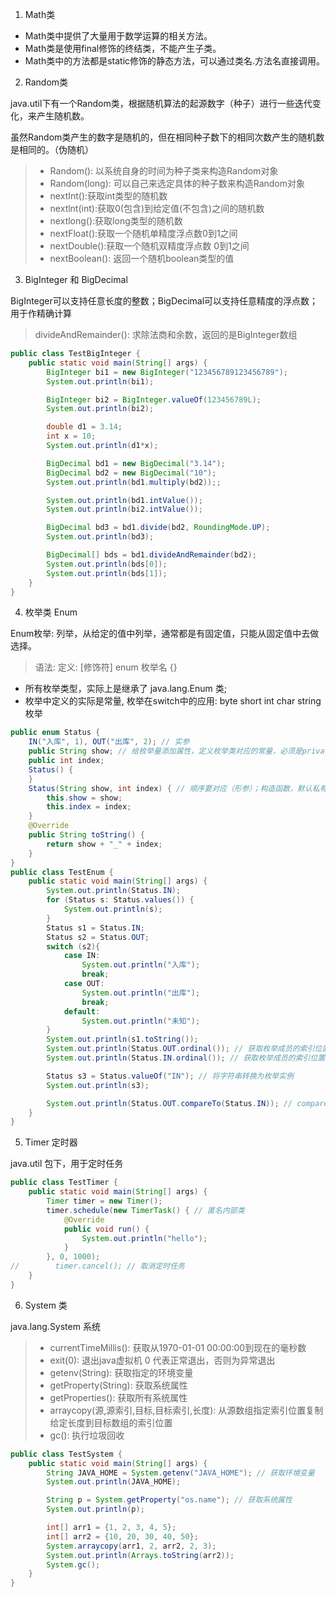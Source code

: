 1. Math类

- Math类中提供了大量用于数学运算的相关方法。
- Math类是使用final修饰的终结类，不能产生子类。
- Math类中的方法都是static修饰的静态方法，可以通过类名.方法名直接调用。

2. Random类

java.util下有一个Random类，根据随机算法的起源数字（种子）进行一些迭代变化，来产生随机数。

虽然Random类产生的数字是随机的，但在相同种子数下的相同次数产生的随机数是相同的。（伪随机）

> - Random(): 以系统自身的时间为种子类来构造Random对象
> - Random(long): 可以自己来选定具体的种子数来构造Random对象
> - nextInt():获取int类型的随机数
> - nextlnt(int):获取0(包含)到给定值(不包含)之间的随机数
> - nextlong():获取long类型的随机数
> - nextFloat():获取一个随机单精度浮点数0到1之间
> - nextDouble():获取一个随机双精度浮点数 0到1之间
> - nextBoolean(): 返回一个随机boolean类型的值

3. BigInteger 和 BigDecimal

BigInteger可以支持任意长度的整数；BigDecimal可以支持任意精度的浮点数；用于作精确计算

> divideAndRemainder(): 求除法商和余数，返回的是BigInteger数组

```java
public class TestBigInteger {
    public static void main(String[] args) {
        BigInteger bi1 = new BigInteger("123456789123456789");
        System.out.println(bi1);

        BigInteger bi2 = BigInteger.valueOf(123456789L);
        System.out.println(bi2);

        double d1 = 3.14;
        int x = 10;
        System.out.println(d1*x);

        BigDecimal bd1 = new BigDecimal("3.14");
        BigDecimal bd2 = new BigDecimal("10");
        System.out.println(bd1.multiply(bd2));;

        System.out.println(bd1.intValue());
        System.out.println(bi2.intValue());

        BigDecimal bd3 = bd1.divide(bd2, RoundingMode.UP);
        System.out.println(bd3);

        BigDecimal[] bds = bd1.divideAndRemainder(bd2);
        System.out.println(bds[0]);
        System.out.println(bds[1]);
    }
}
```

4. 枚举类 Enum

Enum枚举: 列举，从给定的值中列举，通常都是有固定值，只能从固定值中去做选择。

> 语法: 定义: [修饰符] enum 枚举名 {}

- 所有枚举类型，实际上是继承了 java.lang.Enum 类;
- 枚举中定义的实际是常量, 枚举在switch中的应用: byte short int char string 枚举

```java
public enum Status {
    IN("入库", 1), OUT("出库", 2); // 实参
    public String show; // 给枚举量添加属性，定义枚举类对应的常量，必须是private
    public int index;
    Status() {
    }
    Status(String show, int index) { // 顺序要对应（形参）；构造函数，默认私有的
        this.show = show;
        this.index = index;
    }
    @Override
    public String toString() {
        return show + "_" + index;
    }
}
public class TestEnum {
    public static void main(String[] args) {
        System.out.println(Status.IN);
        for (Status s: Status.values()) {
            System.out.println(s);
        }
        Status s1 = Status.IN;
        Status s2 = Status.OUT;
        switch (s2){
            case IN:
                System.out.println("入库");
                break;
            case OUT:
                System.out.println("出库");
                break;
            default:
                System.out.println("未知");
        }
        System.out.println(s1.toString());
        System.out.println(Status.OUT.ordinal()); // 获取枚举成员的索引位置
        System.out.println(Status.IN.ordinal()); // 获取枚举成员的索引位置

        Status s3 = Status.valueOf("IN"); // 将字符串转换为枚举实例
        System.out.println(s3);

        System.out.println(Status.OUT.compareTo(Status.IN)); // compareTo(): 比较两个枚举成员在定义
    }
}
```

5. Timer 定时器

java.util 包下，用于定时任务

```java
public class TestTimer {
    public static void main(String[] args) {
        Timer timer = new Timer();
        timer.schedule(new TimerTask() { // 匿名内部类
            @Override
            public void run() {
                System.out.println("hello");
            }
        }, 0, 1000);
//        timer.cancel(); // 取消定时任务
    }
}
```

6. System 类

java.lang.System 系统

> - currentTimeMillis(): 获取从1970-01-01 00:00:00到现在的毫秒数
> - exit(0): 退出java虚拟机 0 代表正常退出，否则为异常退出
> - getenv(String): 获取指定的环境变量
> - getProperty(String): 获取系统属性
> - getProperties(): 获取所有系统属性
> - arraycopy(源,源索引,目标,目标索引,长度): 从源数组指定索引位置复制给定长度到目标数组的索引位置
> - gc(): 执行垃圾回收

```java
public class TestSystem {
    public static void main(String[] args) {
        String JAVA_HOME = System.getenv("JAVA_HOME"); // 获取环境变量
        System.out.println(JAVA_HOME);

        String p = System.getProperty("os.name"); // 获取系统属性
        System.out.println(p);

        int[] arr1 = {1, 2, 3, 4, 5};
        int[] arr2 = {10, 20, 30, 40, 50};
        System.arraycopy(arr1, 2, arr2, 2, 3);
        System.out.println(Arrays.toString(arr2));
        System.gc();
    }
}
```
